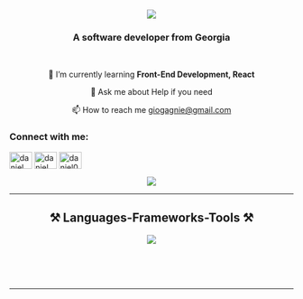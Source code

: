 
<h1 align="center">
    <img src="https://readme-typing-svg.herokuapp.com/?font=Righteous&size=35&center=true&vCenter=true&width=500&height=70&duration=4000&lines=Hi+There!+👋;+I'm+TheCodeCrafter!;" />
</h1>

<h3 align="center">A software developer from Georgia</h3>

<br/>

<div align="center">
    
🌱 I’m currently learning **Front-End Development, React**

💬 Ask me about Help if you need

📫 How to reach me giogagnie@gmail.com

 </div>
 <div>
     <h3 align="left">Connect with me:</h3>
    <p align="left">
    <a href="https://instagram.com/daniel abramiani" target="blank"><img align="center" src="https://raw.githubusercontent.com/rahuldkjain/github-profile-readme-        generator/master/src/images/icons/Social/instagram.svg" alt="daniel abramiani" height="30" width="40" /></a>
    <a href="https://www.youtube.com/c/daniel abramiani" target="blank"><img align="center" src="https://raw.githubusercontent.com/rahuldkjain/github-profile-readme-            generator/master/src/images/icons/Social/youtube.svg" alt="daniel abramiani" height="30" width="40" /></a>
    <a href="https://discord.gg/daniel01779" target="blank"><img align="center" src="https://raw.githubusercontent.com/rahuldkjain/github-profile-readme-generator/master/src/images/icons/Social/discord.svg" alt="daniel01779" height="30" width="40" /></a>
    </p>
 </div>
<div align="center"> 
  <a href="https://mail.google.com/mail/u/0/#inbox">
    <img src="https://img.shields.io/badge/Gmail-333333?style=for-the-badge&logo=gmail&logoColor=red" />
  </a>
</div>

 <hr/>
 
<h2 align="center">⚒️ Languages-Frameworks-Tools ⚒️</h2>

<div align="center">
    <img src="https://skillicons.dev/icons?i=react,html,css,vscode,github,figma,tailwind,git,python,javascript" />
</div>

<br/>

<br/><br/>

<hr/>

<br/>

